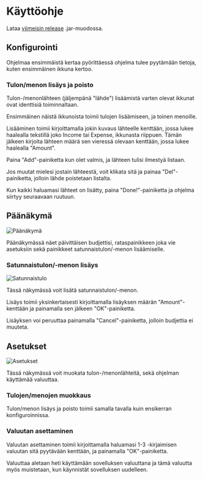 # Käyttöohje
Lataa [viimeisin release](https://github.com/JimiUrsin/ot-harjoitustyo/releases) .jar-muodossa.

## Konfigurointi
Ohjelmaa ensimmäistä kertaa pyörittäessä ohjelma tulee pyytämään tietoja, kuten ensimmäinen ikkuna kertoo.

### Tulon/menon lisäys ja poisto
Tulon-/menonlähteen (jäljempänä "lähde") lisäämistä varten olevat ikkunat ovat identtisiä toiminnaltaan.

Ensimmäinen näistä ikkunoista toimii tulojen lisäämiseen, ja toinen menoille.

Lisääminen toimii kirjoittamalla jokin kuvaus lähteelle kenttään, jossa lukee haalealla tekstillä joko Income tai Expense, ikkunasta riippuen.
Tämän jälkeen kirjoita lähteen määrä sen vieressä olevaan kenttään, jossa lukee haalealla "Amount".

Paina "Add"-painiketta kun olet valmis, ja lähteen tulisi ilmestyä listaan.

Jos muutat mielesi jostain lähteestä, voit klikata sitä ja painaa "Del"-painiketta, jolloin lähde poistetaan listalta.

Kun kaikki haluamasi lähteet on lisätty, paina "Done!"-painiketta ja ohjelma siirtyy seuraavaan ruutuun.

## Päänäkymä
![Päänäkymä](https://i.imgur.com/UB9tVls.png)

Päänäkymässä näet päivittäisen budjettisi, rataspainikkeen joka vie asetuksiin sekä painikkeet satunnaistulon/-menon lisäämiselle.

### Satunnaistulon/-menon lisäys
![Satunnaistulo](https://i.imgur.com/oBzIhow.png)

Tässä näkymässä voit lisätä satunnaistulon/-menon.

Lisäys toimii yksinkertaisesti kirjoittamalla lisäyksen määrän "Amount"-kenttään ja painamalla sen jälkeen "OK"-painiketta.

Lisäyksen voi peruuttaa painamalla "Cancel"-painiketta, jolloin budjettia ei muuteta.

## Asetukset
![Asetukset](https://i.imgur.com/UpNcRlC.png)

Tässä näkymässä voit muokata tulon-/menonlähteitä, sekä ohjelman käyttämää valuuttaa.

### Tulojen/menojen muokkaus
Tulon/menon lisäys ja poisto toimii samalla tavalla kuin ensikerran konfiguroinnissa.

### Valuutan asettaminen
Valuutan asettaminen toimii kirjoittamalla haluamasi 1-3 -kirjaimisen valuutan sitä pyytävään kenttään, ja painamalla "OK"-painiketta.

Valuuttaa aletaan heti käyttämään sovelluksen valuuttana ja tämä valuutta myös muistetaan, kun käynnistät sovelluksen uudelleen.
